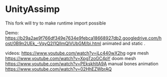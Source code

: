 # UnityAssimp

This fork will try to make runtime import possible

Demo:
https://b29a2ae9f766df349e7634e9febca18668927db2.googledrive.com/host/0B9n2UEk_-VqyQ2I1QllmQlVUbGM/bi.html
animated and static .

videos:
https://www.youtube.com/watch?v=iLc440wX2hg
ogre mesh https://www.youtube.com/watch?v=XpgTzoGC4pY
doom mesh https://www.youtube.com/watch?v=PEkskhltA9A
manual bones animation https://www.youtube.com/watch?v=02HhEZWbrAQ


